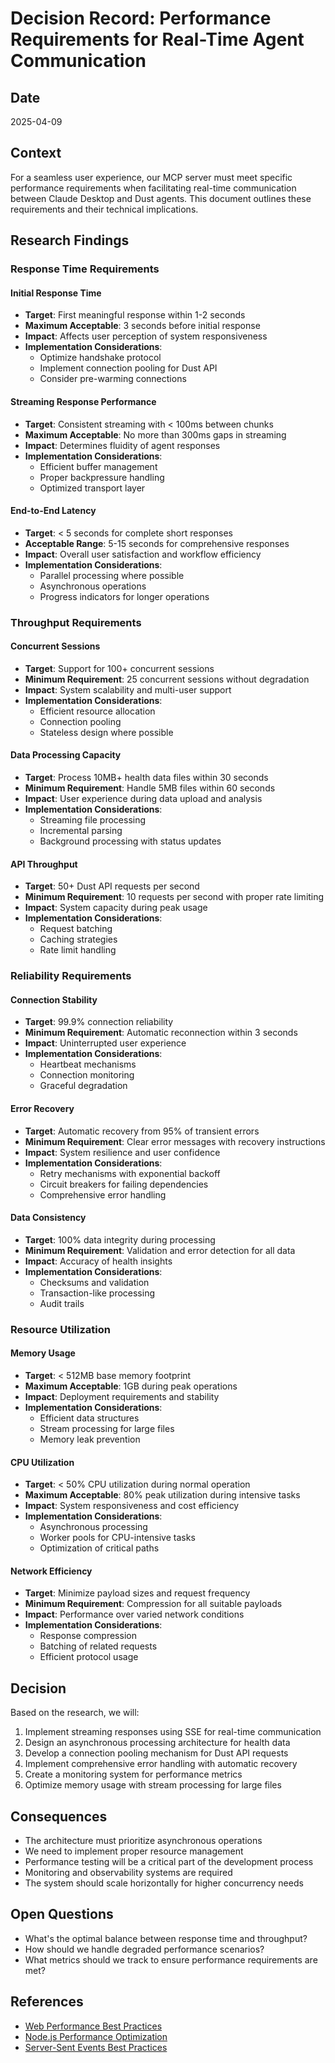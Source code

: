 # Decision Record: Performance Requirements for Real-Time Agent Communication

## Date
2025-04-09

## Context
For a seamless user experience, our MCP server must meet specific performance requirements when facilitating real-time communication between Claude Desktop and Dust agents. This document outlines these requirements and their technical implications.

## Research Findings

### Response Time Requirements

#### Initial Response Time
- **Target**: First meaningful response within 1-2 seconds
- **Maximum Acceptable**: 3 seconds before initial response
- **Impact**: Affects user perception of system responsiveness
- **Implementation Considerations**:
  - Optimize handshake protocol
  - Implement connection pooling for Dust API
  - Consider pre-warming connections

#### Streaming Response Performance
- **Target**: Consistent streaming with < 100ms between chunks
- **Maximum Acceptable**: No more than 300ms gaps in streaming
- **Impact**: Determines fluidity of agent responses
- **Implementation Considerations**:
  - Efficient buffer management
  - Proper backpressure handling
  - Optimized transport layer

#### End-to-End Latency
- **Target**: < 5 seconds for complete short responses
- **Acceptable Range**: 5-15 seconds for comprehensive responses
- **Impact**: Overall user satisfaction and workflow efficiency
- **Implementation Considerations**:
  - Parallel processing where possible
  - Asynchronous operations
  - Progress indicators for longer operations

### Throughput Requirements

#### Concurrent Sessions
- **Target**: Support for 100+ concurrent sessions
- **Minimum Requirement**: 25 concurrent sessions without degradation
- **Impact**: System scalability and multi-user support
- **Implementation Considerations**:
  - Efficient resource allocation
  - Connection pooling
  - Stateless design where possible

#### Data Processing Capacity
- **Target**: Process 10MB+ health data files within 30 seconds
- **Minimum Requirement**: Handle 5MB files within 60 seconds
- **Impact**: User experience during data upload and analysis
- **Implementation Considerations**:
  - Streaming file processing
  - Incremental parsing
  - Background processing with status updates

#### API Throughput
- **Target**: 50+ Dust API requests per second
- **Minimum Requirement**: 10 requests per second with proper rate limiting
- **Impact**: System capacity during peak usage
- **Implementation Considerations**:
  - Request batching
  - Caching strategies
  - Rate limit handling

### Reliability Requirements

#### Connection Stability
- **Target**: 99.9% connection reliability
- **Minimum Requirement**: Automatic reconnection within 3 seconds
- **Impact**: Uninterrupted user experience
- **Implementation Considerations**:
  - Heartbeat mechanisms
  - Connection monitoring
  - Graceful degradation

#### Error Recovery
- **Target**: Automatic recovery from 95% of transient errors
- **Minimum Requirement**: Clear error messages with recovery instructions
- **Impact**: System resilience and user confidence
- **Implementation Considerations**:
  - Retry mechanisms with exponential backoff
  - Circuit breakers for failing dependencies
  - Comprehensive error handling

#### Data Consistency
- **Target**: 100% data integrity during processing
- **Minimum Requirement**: Validation and error detection for all data
- **Impact**: Accuracy of health insights
- **Implementation Considerations**:
  - Checksums and validation
  - Transaction-like processing
  - Audit trails

### Resource Utilization

#### Memory Usage
- **Target**: < 512MB base memory footprint
- **Maximum Acceptable**: 1GB during peak operations
- **Impact**: Deployment requirements and stability
- **Implementation Considerations**:
  - Efficient data structures
  - Stream processing for large files
  - Memory leak prevention

#### CPU Utilization
- **Target**: < 50% CPU utilization during normal operation
- **Maximum Acceptable**: 80% peak utilization during intensive tasks
- **Impact**: System responsiveness and cost efficiency
- **Implementation Considerations**:
  - Asynchronous processing
  - Worker pools for CPU-intensive tasks
  - Optimization of critical paths

#### Network Efficiency
- **Target**: Minimize payload sizes and request frequency
- **Minimum Requirement**: Compression for all suitable payloads
- **Impact**: Performance over varied network conditions
- **Implementation Considerations**:
  - Response compression
  - Batching of related requests
  - Efficient protocol usage

## Decision
Based on the research, we will:

1. Implement streaming responses using SSE for real-time communication
2. Design an asynchronous processing architecture for health data
3. Develop a connection pooling mechanism for Dust API requests
4. Implement comprehensive error handling with automatic recovery
5. Create a monitoring system for performance metrics
6. Optimize memory usage with stream processing for large files

## Consequences
- The architecture must prioritize asynchronous operations
- We need to implement proper resource management
- Performance testing will be a critical part of the development process
- Monitoring and observability systems are required
- The system should scale horizontally for higher concurrency needs

## Open Questions
- What's the optimal balance between response time and throughput?
- How should we handle degraded performance scenarios?
- What metrics should we track to ensure performance requirements are met?

## References
- [Web Performance Best Practices](https://web.dev/performance-optimizing-content-efficiency/)
- [Node.js Performance Optimization](https://nodejs.org/en/docs/guides/dont-block-the-event-loop/)
- [Server-Sent Events Best Practices](https://developer.mozilla.org/en-US/docs/Web/API/Server-sent_events/Using_server-sent_events)

